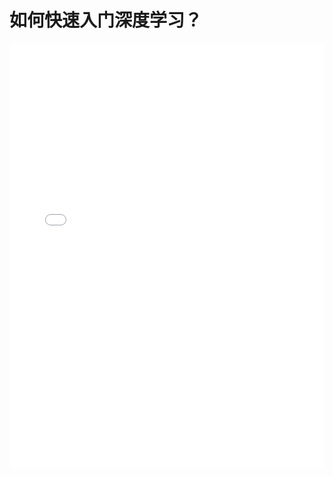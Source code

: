 # 如何快速入门深度学习？

<iframe src="//player.bilibili.com/player.html?aid=73205787&cid=125213994&page=1" scrolling="no" border="0" frameborder="no" framespacing="0" allowfullscreen="true" style="max-height: 680px; height: 55vh; width: 100%;">
视频正在加载中，请稍等...
</iframe>
